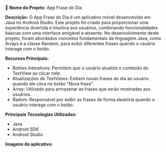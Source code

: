 📱 **Nome do Projeto**: App Frase do Dia

**Descrição:**
O App Frase do Dia é um aplicativo móvel desenvolvido em Java no Android Studio. Este projeto foi criado para proporcionar uma experiência divertida e intuitiva aos usuários, combinando 
funcionalidades básicas com uma interface amigável e atraente. No desenvolvimento deste projeto, foram abordados conceitos fundamentais da linguagem Java, como Arrays e a classe Random, 
para exibir diferentes frases quando o usuário interage com o botão.

**Recursos Principais:**
- Botões Interativos: Permitem que o usuário atualize o conteúdo do TextView ao clicar nele.
- Atualizações de TextViews: Exibem novas frases do dia ao usuário quando ele clica no botão "Nova frase".
- Array: Utilizado para armazenar as frases que serão mostradas aos usuários.
- Radom: Responsável por exibir as frases de forma aleatória quando o usuário interage com o botão.

**Principais Tecnologias Utilizadas:**
- Java
- Android SDK
- Android Studio

**Imagens do aplicativo:**


